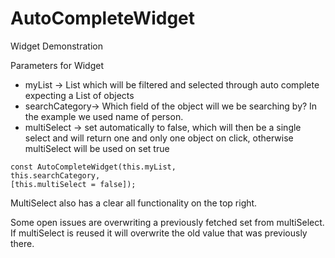# AutoCompleteWidget

Widget Demonstration

Parameters for Widget
- myList -> List which will be filtered and selected through auto complete
expecting a List of objects
- searchCategory-> Which field of the object will we be searching by? In the example we used name of person.
- multiSelect -> set automatically to false, which will then be a single select and will return one and only one object on click, otherwise multiSelect will 
be used on set true
```
const AutoCompleteWidget(this.myList,
this.searchCategory,
[this.multiSelect = false]);
```

MultiSelect also has a clear all functionality on the top right.


Some open issues are overwriting a previously fetched set from multiSelect.
If multiSelect is reused it will overwrite the old value that was previously there.


